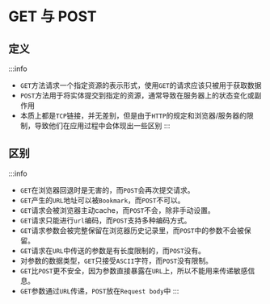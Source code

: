 # GET 与 POST 

## 定义
:::info 
- `GET`方法请求一个指定资源的表示形式，使用`GET`的请求应该只被用于获取数据
- `POST`方法用于将实体提交到指定的资源，通常导致在服务器上的状态变化或副作用
- 本质上都是`TCP`链接，并无差别，但是由于`HTTP`的规定和浏览器/服务器的限制，导致他们在应用过程中会体现出一些区别
:::

## 区别
:::info 
- `GET`在浏览器回退时是无害的，而`POST`会再次提交请求。
- `GET`产生的`URL`地址可以被`Bookmark`，而`POST`不可以。
- `GET`请求会被浏览器主动cache，而`POST`不会，除非手动设置。
- `GET`请求只能进行`url`编码，而`POST`支持多种编码方式。
- `GET`请求参数会被完整保留在浏览器历史记录里，而`POST`中的参数不会被保留。
- `GET`请求在`URL`中传送的参数是有长度限制的，而`POST`没有。
- 对参数的数据类型，`GET`只接受`ASCII`字符，而`POST`没有限制。
- `GET`比`POST`更不安全，因为参数直接暴露在`URL`上，所以不能用来传递敏感信息。
- `GET`参数通过`URL`传递，`POST`放在`Request body`中
:::